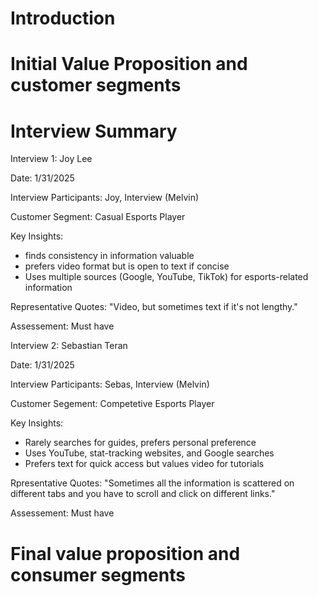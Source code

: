 # Introduction

# Initial Value Proposition and customer segments

# Interview Summary 

Interview 1: Joy Lee

Date: 1/31/2025

Interview Participants: Joy, Interview (Melvin)

Customer Segment: Casual Esports Player

Key Insights:
  - finds consistency in information valuable
  - prefers video format but is open to text if concise
  - Uses multiple sources (Google, YouTube, TikTok) for esports-related information

Representative Quotes:
  "Video, but sometimes text if it's not lengthy."

Assessement: Must have 

Interview 2: Sebastian Teran

Date: 1/31/2025

Interview Participants: Sebas, Interview (Melvin)

Customer Segement: Competetive Esports Player

Key Insights:
  - Rarely searches for guides, prefers personal preference
  - Uses YouTube, stat-tracking websites, and Google searches
  - Prefers text for quick access but values video for tutorials
    
Rpresentative Quotes:
  "Sometimes all the information is scattered on different tabs and you have to scroll and click on different links."

Assessement: Must have 



# Final value proposition and consumer segments
